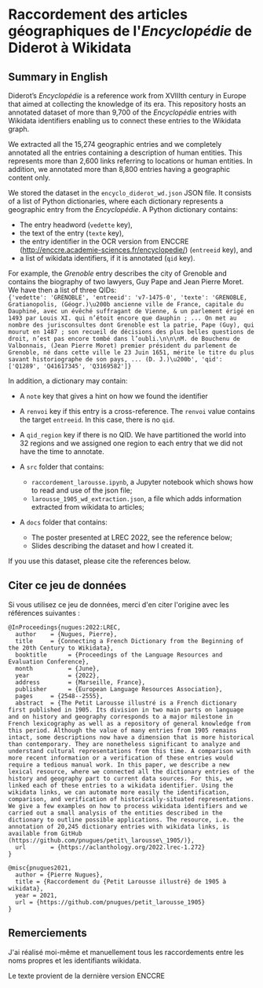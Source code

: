 # Raccordement des articles géographiques de l'_Encyclopédie_ de Diderot à Wikidata
## Summary in English
Diderot’s _Encyclopédie_ is a reference work from XVIIIth century in Europe that aimed at collecting the knowledge of its era. This repository hosts an annotated dataset of more than 9,700 of the _Encyclopédie_ entries with Wikidata identifiers enabling us to connect these entries to the Wikidata graph. 

We extracted all the 15,274 geographic entries and we completely annotated all the entries containing a description of human entities. This represents more than 2,600 links referring to locations or human entities. In addition, we annotated more than 8,800 entries having a geographic content only. 

We stored the dataset in the `encyclo_diderot_wd.json` JSON file. It consists of a list of Python dictionaries, where each dictionary represents a geographic entry from the _Encyclopédie_. A Python dictionary contains:
   -  The entry headword (`vedette` key),
   -  the text of the entry (`texte` key),
   -  the entry identifier in the OCR version from ENCCRE (http://enccre.academie-sciences.fr/encyclopedie/) (`entreeid` key), and
   -  a list of wikidata identifiers, if it is annotated (`qid` key).

For example, the _Grenoble_ entry describes the city of Grenoble and contains the biography of two lawyers, Guy Pape and Jean Pierre Moret. We have then a list of three QIDs:<br/>```{'vedette': 'GRENOBLE', 'entreeid': 'v7-1475-0', 'texte': 'GRENOBLE, Gratianopolis, (Géogr.)\u200b ancienne ville de France, capitale du Dauphiné, avec un évêché suffragant de Vienne, & un parlement érigé en 1493 par Louis XI. qui n’étoit encore que dauphin ; ... On met au nombre des jurisconsultes dont Grenoble est la patrie, Pape (Guy), qui mourut en 1487 ; son recueil de décisions des plus belles questions de droit, n’est pas encore tombé dans l’oubli.\n\n\nM. de Bouchenu de Valbonnais, (Jean Pierre Moret) premier président du parlement de Grenoble, né dans cette ville le 23 Juin 1651, mérite le titre du plus savant historiographe de son pays, ... (D. J.)\u200b', 'qid': ['Q1289', 'Q41617345', 'Q3169582']}```

In addition, a dictionary may contain:
* A `note` key that gives a hint on how we found the identifier
* A `renvoi` key if this entry is a cross-reference. The `renvoi` value contains the target `entreeid`. In this case, there is no `qid`. 
* A `qid_region` key if there is no QID. We have partitioned the world into 32 regions and we assigned one region to each entry that we did not have the time to annotate.
   
* A `src` folder that contains:
    * `raccordement_larousse.ipynb`, a Jupyter notebook which shows how to read and use of the json file;
    * `larousse_1905_wd_extraction.json`, a file which adds information extracted from wikidata to articles;
* A `docs` folder that contains:
   * The poster presented at LREC 2022, see the reference below;
   * Slides describing the dataset and how I created it.

If you use this dataset, please cite the references below.
## Citer ce jeu de données
Si vous utilisez ce jeu de données, merci d'en citer l'origine avec les références suivantes :

```
@InProceedings{nugues:2022:LREC,
  author    = {Nugues, Pierre},
  title     = {Connecting a French Dictionary from the Beginning of the 20th Century to Wikidata},
  booktitle      = {Proceedings of the Language Resources and Evaluation Conference},
  month          = {June},
  year           = {2022},
  address        = {Marseille, France},
  publisher      = {European Language Resources Association},
  pages     = {2548--2555},
  abstract  = {The Petit Larousse illustré is a French dictionary first published in 1905. Its division in two main parts on language and on history and geography corresponds to a major milestone in French lexicography as well as a repository of general knowledge from this period. Although the value of many entries from 1905 remains intact, some descriptions now have a dimension that is more historical than contemporary. They are nonetheless significant to analyze and understand cultural representations from this time. A comparison with more recent information or a verification of these entries would require a tedious manual work. In this paper, we describe a new lexical resource, where we connected all the dictionary entries of the history and geography part to current data sources. For this, we linked each of these entries to a wikidata identifier. Using the wikidata links, we can automate more easily the identification, comparison, and verification of historically-situated representations. We give a few examples on how to process wikidata identifiers and we carried out a small analysis of the entities described in the dictionary to outline possible applications. The resource, i.e. the annotation of 20,245 dictionary entries with wikidata links, is available from GitHub (https://github.com/pnugues/petit\_larousse\_1905/)},
  url       = {https://aclanthology.org/2022.lrec-1.272}
}

@misc{pnugues2021,
  author = {Pierre Nugues},
  title = {Raccordement du {Petit Larousse illustré} de 1905 à wikidata},
  year = 2021,
  url = {https://github.com/pnugues/petit_larousse_1905}
}
```
## Remerciements
J'ai réalisé moi-même et manuellement tous les raccordements entre les noms propres et les identifiants wikidata.

Le texte provient de la dernière version ENCCRE
